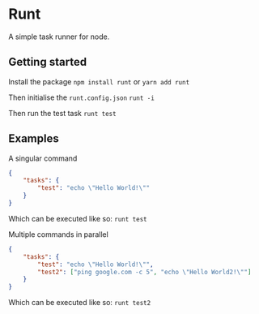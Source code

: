# Runt

A simple task runner for node.

## Getting started

Install the package
`npm install runt` or `yarn add runt`

Then initialise the `runt.config.json`
`runt -i`

Then run the test task
`runt test`

## Examples

A singular command

```json
{
	"tasks": {
		"test": "echo \"Hello World!\""
	}
}
```

Which can be executed like so:
`runt test`

Multiple commands in parallel

```json
{
	"tasks": {
		"test": "echo \"Hello World!\"",
		"test2": ["ping google.com -c 5", "echo \"Hello World2!\""]
	}
}
```

Which can be executed like so:
`runt test2`
